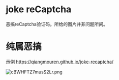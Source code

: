 # joke reCaptcha
恶搞reCaptcha验证码。所给的图片并非问题所问。
# 纯属恶搞
示例 https://qiangmouren.github.io/joke-recaptcha/

![cBWHFTZ7musS2Lr.png](https://i.loli.net/2021/09/15/cBWHFTZ7musS2Lr.png)

